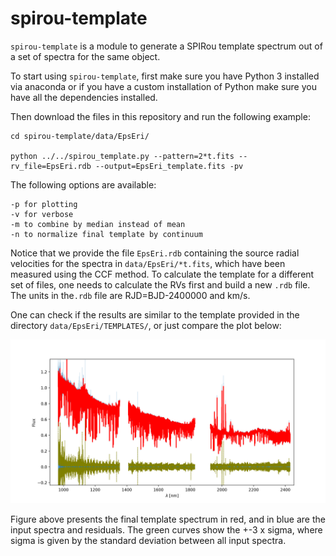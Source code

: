 # spirou-template

`spirou-template` is a module to generate a SPIRou template spectrum out of a set of spectra for the same object.

To start using `spirou-template`, first make sure you have Python 3 installed via anaconda or if you have a custom installation of Python make sure you have all the dependencies installed.

Then download the files in this repository and run the following example:

```
cd spirou-template/data/EpsEri/

python ../../spirou_template.py --pattern=2*t.fits --rv_file=EpsEri.rdb --output=EpsEri_template.fits -pv
```

The following options are available:
```
-p for plotting
-v for verbose
-m to combine by median instead of mean
-n to normalize final template by continuum
```
Notice that we provide the file `EpsEri.rdb` containing the source radial velocities for the spectra in `data/EpsEri/*t.fits`, which have been measured using the CCF method. To calculate the template for a different set of files, one needs to calculate the RVs first and build a new `.rdb` file. The units in the`.rdb` file are RJD=BJD-2400000 and km/s.

One can check if the results are similar to the template provided in the directory `data/EpsEri/TEMPLATES/`, or just compare the plot below:

![Alt text](Figures/EpsEri.png?raw=true "Title")

Figure above presents the final template spectrum in red, and in blue are the input spectra and residuals. The green curves show the +-3 x sigma, where sigma is given by the standard deviation between all input spectra.  
